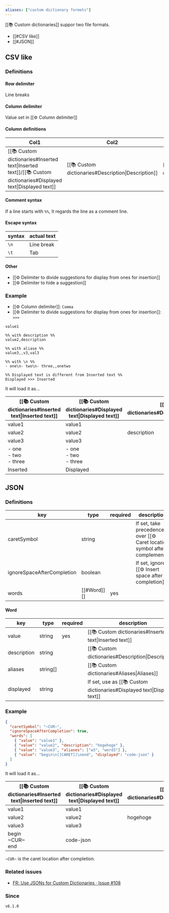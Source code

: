 ```yaml
---
aliases: ["custom dictionary formats"]
---
```


[[📚 Custom dictionaries]] suppor two file formats.

- [[#CSV like]]
- [[#JSON]]


## CSV like

### Definitions

#### Row delimiter

Line breaks

#### Column delimiter

Value set in [[⚙️ Column delimiter]]

#### Column definitions

| Col1                                                                                                            | Col2                                               | Col3 and later                             |
| --------------------------------------------------------------------------------------------------------------- | -------------------------------------------------- | ------------------------------------------ |
| [[📚 Custom dictionaries#Inserted text\|Inserted text]]/[[📚 Custom dictionaries#Displayed text\|Displayed text]] | [[📚 Custom dictionaries#Description\|Description]] | [[📚 Custom dictionaries#Aliases\|Aliases]] |

#### Comment syntax

If a line starts with `%%`, It regards the line as a comment line.

#### Escape syntax

| syntax | actual text |
| ------ | ----------- |
| `\n`   | Line break  |
| `\t`   | Tab         | 

#### Other

- [[⚙️ Delimiter to divide suggestions for display from ones for insertion]]
- [[⚙️ Delimiter to hide a suggestion]]

### Example

- [[⚙️ Column delimiter]]: `Comma`
- [[⚙️ Delimiter to divide suggestions for display from ones for insertion]]: ` >>> `

```csv
value1

%% with description %%
value2,description

%% with aliase %%
value3,,v3,val3

%% with \n %%
- one\n- two\n- three,,onetwo

%% Displayed text is different from Inserted text %%
Displayed >>> Inserted
```

It will load it as...

| [[📚 Custom dictionaries#Inserted text\|Inserted text]] | [[📚 Custom dictionaries#Displayed text\|Displayed text]] | [[📚 Custom dictionaries#Description\|Description]] | [[📚 Custom dictionaries#Aliases\|Aliases]][0] | [[📚 Custom dictionaries#Aliases\|Aliases]][1] |
| ------------------------------------------------------ | -------------------------------------------------------- | -------------------------------------------------- | --------------------------------------------- | --------------------------------------------- |
| value1                                                 | value1                                                   |                                                    |                                               |                                               |
| value2                                                 | value2                                                   | description                                        |                                               |                                               |
| value3                                                 | value3                                                   |                                                    | v3                                            | val3                                          |
| - one<br>- two<br>- three                              | - one<br>- two<br>- three                                |                                                    | onetwo                                        |                                               |
| Inserted                                               | Displayed                                                |                                                    |                                               |                                               |


## JSON

### Definitions

| key                        | type        | required | description                                                               |
| -------------------------- | ----------- | -------- | ------------------------------------------------------------------------- |
| caretSymbol                | string      |          | If set, take precedence over [[⚙️ Caret location symbol after complement]] |
| ignoreSpaceAfterCompletion | boolean     |          | If set, ignore [[⚙️ Insert space after completion]]                         |
| words                      | [[#Word]][] | yes      | |

#### Word

| key         | type     | required | description                                                             |
| ----------- | -------- | -------- | ----------------------------------------------------------------------- |
| value       | string   | yes      | [[📚 Custom dictionaries#Inserted text\|Inserted text]]                  |
| description | string   |          | [[📚 Custom dictionaries#Description\|Description]]                      |
| aliases     | string[] |          | [[📚 Custom dictionaries#Aliases\|Aliases]]                              |
| displayed   | string   |          | If set, use as [[📚 Custom dictionaries#Displayed text\|Displayed text]] |

### Example

```json
{
  "caretSymbol": "~CUR~",
  "ignoreSpaceAfterCompletion": true,
  "words": [
    { "value": "value1" },
    { "value": "value2", "description": "hogehoge" },
    { "value": "value3", "aliases": ["w3", "word3"] },
    { "value": "begin\n[[CARET]]\nend", "displayed": "code-json" }
  ]
}
```

It will load it as...

| [[📚 Custom dictionaries#Inserted text\|Inserted text]] | [[📚 Custom dictionaries#Displayed text\|Displayed text]] | [[📚 Custom dictionaries#Description\|Description]] | [[📚 Custom dictionaries#Aliases\|Aliases]][0] | [[📚 Custom dictionaries#Aliases\|Aliases]][1] |
| ------------------------------------------------------ | -------------------------------------------------------- | -------------------------------------------------- | --------------------------------------------- | --------------------------------------------- |
| value1                                                 | value1                                                   |                                                    |                                               |                                               |
| value2                                                 | value2                                                   | hogehoge                                           |                                               |                                               |
| value3                                                 | value3                                                   |                                                    | w3                                            | word3                                         |
| begin<br>~CUR~<br>end                                  | code-json                                                |                                                    |                                               |                                               |

`~CUR~` is the caret location after completion.

### Related issues

- [FR: Use JSONs for Custom Dictionaries · Issue \#108](https://github.com/tadashi-aikawa/obsidian-various-complements-plugin/issues/108)

### Since

`v6.1.0`
